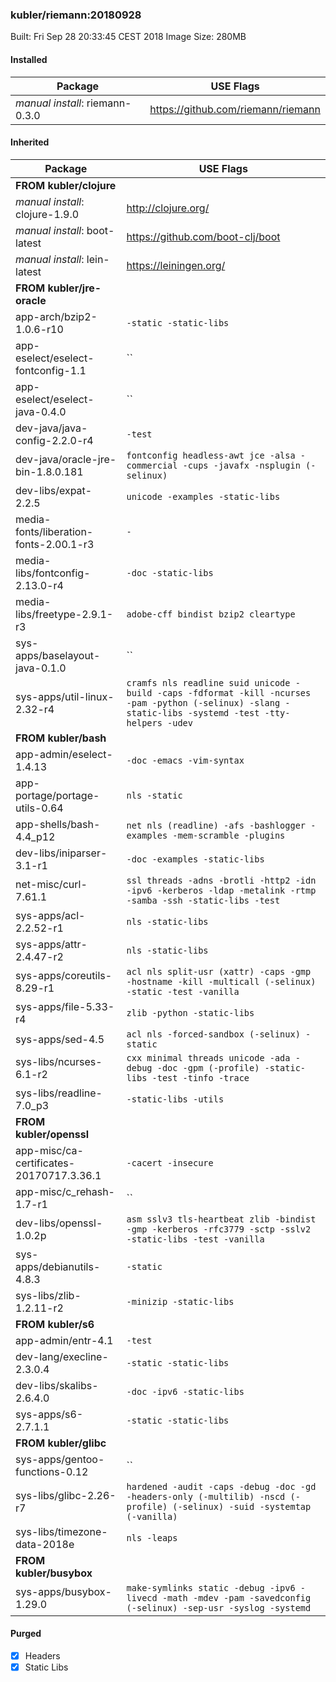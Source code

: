 ### kubler/riemann:20180928

Built: Fri Sep 28 20:33:45 CEST 2018
Image Size: 280MB

#### Installed
Package | USE Flags
--------|----------
*manual install*: riemann-0.3.0 | https://github.com/riemann/riemann
#### Inherited
Package | USE Flags
--------|----------
**FROM kubler/clojure** |
*manual install*: clojure-1.9.0 | http://clojure.org/
*manual install*: boot-latest | https://github.com/boot-clj/boot
*manual install*: lein-latest | https://leiningen.org/
**FROM kubler/jre-oracle** |
app-arch/bzip2-1.0.6-r10 | `-static -static-libs`
app-eselect/eselect-fontconfig-1.1 | ``
app-eselect/eselect-java-0.4.0 | ``
dev-java/java-config-2.2.0-r4 | `-test`
dev-java/oracle-jre-bin-1.8.0.181 | `fontconfig headless-awt jce -alsa -commercial -cups -javafx -nsplugin (-selinux)`
dev-libs/expat-2.2.5 | `unicode -examples -static-libs`
media-fonts/liberation-fonts-2.00.1-r3 | `-`
media-libs/fontconfig-2.13.0-r4 | `-doc -static-libs`
media-libs/freetype-2.9.1-r3 | `adobe-cff bindist bzip2 cleartype`
sys-apps/baselayout-java-0.1.0 | ``
sys-apps/util-linux-2.32-r4 | `cramfs nls readline suid unicode -build -caps -fdformat -kill -ncurses -pam -python (-selinux) -slang -static-libs -systemd -test -tty-helpers -udev`
**FROM kubler/bash** |
app-admin/eselect-1.4.13 | `-doc -emacs -vim-syntax`
app-portage/portage-utils-0.64 | `nls -static`
app-shells/bash-4.4_p12 | `net nls (readline) -afs -bashlogger -examples -mem-scramble -plugins`
dev-libs/iniparser-3.1-r1 | `-doc -examples -static-libs`
net-misc/curl-7.61.1 | `ssl threads -adns -brotli -http2 -idn -ipv6 -kerberos -ldap -metalink -rtmp -samba -ssh -static-libs -test`
sys-apps/acl-2.2.52-r1 | `nls -static-libs`
sys-apps/attr-2.4.47-r2 | `nls -static-libs`
sys-apps/coreutils-8.29-r1 | `acl nls split-usr (xattr) -caps -gmp -hostname -kill -multicall (-selinux) -static -test -vanilla`
sys-apps/file-5.33-r4 | `zlib -python -static-libs`
sys-apps/sed-4.5 | `acl nls -forced-sandbox (-selinux) -static`
sys-libs/ncurses-6.1-r2 | `cxx minimal threads unicode -ada -debug -doc -gpm (-profile) -static-libs -test -tinfo -trace`
sys-libs/readline-7.0_p3 | `-static-libs -utils`
**FROM kubler/openssl** |
app-misc/ca-certificates-20170717.3.36.1 | `-cacert -insecure`
app-misc/c_rehash-1.7-r1 | ``
dev-libs/openssl-1.0.2p | `asm sslv3 tls-heartbeat zlib -bindist -gmp -kerberos -rfc3779 -sctp -sslv2 -static-libs -test -vanilla`
sys-apps/debianutils-4.8.3 | `-static`
sys-libs/zlib-1.2.11-r2 | `-minizip -static-libs`
**FROM kubler/s6** |
app-admin/entr-4.1 | `-test`
dev-lang/execline-2.3.0.4 | `-static -static-libs`
dev-libs/skalibs-2.6.4.0 | `-doc -ipv6 -static-libs`
sys-apps/s6-2.7.1.1 | `-static -static-libs`
**FROM kubler/glibc** |
sys-apps/gentoo-functions-0.12 | ``
sys-libs/glibc-2.26-r7 | `hardened -audit -caps -debug -doc -gd -headers-only (-multilib) -nscd (-profile) (-selinux) -suid -systemtap (-vanilla)`
sys-libs/timezone-data-2018e | `nls -leaps`
**FROM kubler/busybox** |
sys-apps/busybox-1.29.0 | `make-symlinks static -debug -ipv6 -livecd -math -mdev -pam -savedconfig (-selinux) -sep-usr -syslog -systemd`
#### Purged
- [x] Headers
- [x] Static Libs
